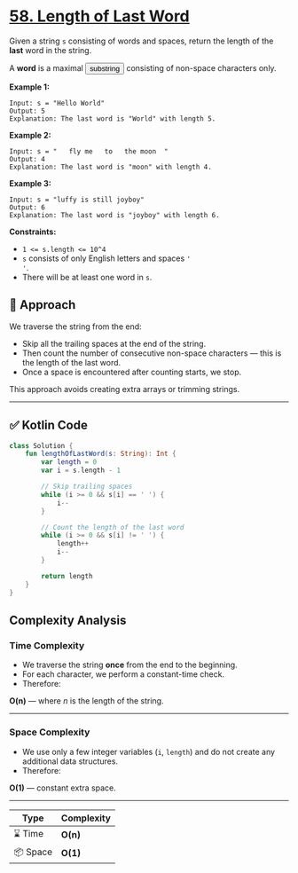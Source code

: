 # [58. Length of Last Word](https://leetcode.com/problems/length-of-last-word/description/?envType=study-plan-v2&envId=top-interview-150)

Given a string <code>s</code> consisting of words and spaces, return the length of the **last**  word in the string.

A **word**  is a maximal <button type="button" aria-haspopup="dialog" aria-expanded="false" aria-controls="radix-:rs:" data-state="closed" class="">substring</button> consisting of non-space characters only.

**Example 1:** 

```
Input: s = "Hello World"
Output: 5
Explanation: The last word is "World" with length 5.
```

**Example 2:** 

```
Input: s = "   fly me   to   the moon  "
Output: 4
Explanation: The last word is "moon" with length 4.
```

**Example 3:** 

```
Input: s = "luffy is still joyboy"
Output: 6
Explanation: The last word is "joyboy" with length 6.
```

**Constraints:** 

- <code>1 <= s.length <= 10^4</code>
- <code>s</code> consists of only English letters and spaces <code>' '</code>.
- There will be at least one word in <code>s</code>.

## 📝 Approach

We traverse the string from the end:
- Skip all the trailing spaces at the end of the string.
- Then count the number of consecutive non-space characters — this is the length of the last word.
- Once a space is encountered after counting starts, we stop.

This approach avoids creating extra arrays or trimming strings.

---

## ✅ Kotlin Code

```kotlin
class Solution {
    fun lengthOfLastWord(s: String): Int {
        var length = 0
        var i = s.length - 1

        // Skip trailing spaces
        while (i >= 0 && s[i] == ' ') {
            i--
        }

        // Count the length of the last word
        while (i >= 0 && s[i] != ' ') {
            length++
            i--
        }

        return length
    }
}
```

## Complexity Analysis

### Time Complexity
- We traverse the string **once** from the end to the beginning.
- For each character, we perform a constant-time check.
- Therefore:
  
**O(n)** — where *n* is the length of the string.

---

### Space Complexity
- We use only a few integer variables (`i`, `length`) and do not create any additional data structures.
- Therefore:
  
**O(1)** — constant extra space.

---

| Type | Complexity |
|------|------------|
| ⌛ Time | **O(n)** |
| 📦 Space | **O(1)** |